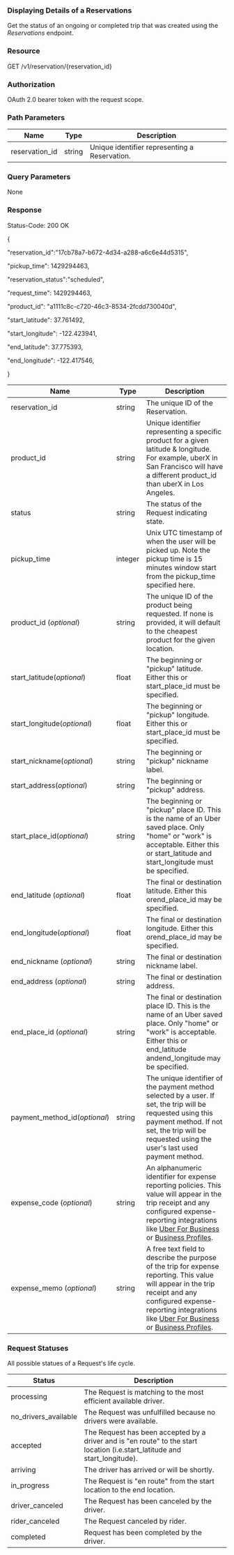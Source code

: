 



### Displaying Details of a Reservations

Get the status of an ongoing or completed trip that was created using the _Reservations_ endpoint.

### Resource

GET /v1/reservation/{reservation\_id}

### Authorization

OAuth 2.0 bearer token with the request scope.

### Path Parameters

| Name | Type | Description |
| --- | --- | --- |
| reservation\_id | string | Unique identifier representing a Reservation. |

### Query Parameters

None

### Response

Status-Code: 200 OK

{

   &quot;reservation\_id&quot;:&quot;17cb78a7-b672-4d34-a288-a6c6e44d5315&quot;,

   &quot;pickup\_time&quot;: 1429294463,

   &quot;reservation\_status&quot;:&quot;scheduled&quot;,

   &quot;request\_time&quot;: 1429294463,

   &quot;product\_id&quot;: &quot;a1111c8c-c720-46c3-8534-2fcdd730040d&quot;,

   &quot;start\_latitude&quot;: 37.761492,

   &quot;start\_longitude&quot;: -122.423941,

   &quot;end\_latitude&quot;: 37.775393,

   &quot;end\_longitude&quot;: -122.417546,

}

| Name | Type | Description |
| --- | --- | --- |
| reservation\_id | string | The unique ID of the Reservation. |
| product\_id | string | Unique identifier representing a specific product for a given latitude &amp; longitude. For example, uberX in San Francisco will have a different product\_id than uberX in Los Angeles. |
| status | string | The status of the Request indicating state. |
| pickup\_time | integer | Unix UTC timestamp of when the user will be picked up. Note the pickup time is 15 minutes window start from the pickup\_time specified here. |
| product\_id (_optional_) | string | The unique ID of the product being requested. If none is provided, it will default to the cheapest product for the given location. |
| start\_latitude(_optional_) | float | The beginning or &quot;pickup&quot; latitude. Either this or start\_place\_id must be specified. |
| start\_longitude(_optional_) | float | The beginning or &quot;pickup&quot; longitude. Either this or start\_place\_id must be specified. |
| start\_nickname(_optional_) | string | The beginning or &quot;pickup&quot; nickname label. |
| start\_address(_optional_) | string | The beginning or &quot;pickup&quot; address. |
| start\_place\_id(_optional_) | string | The beginning or &quot;pickup&quot; place ID. This is the name of an Uber saved place. Only &quot;home&quot; or &quot;work&quot; is acceptable. Either this or start\_latitude and start\_longitude must be specified. |
| end\_latitude (_optional_) | float | The final or destination latitude. Either this orend\_place\_id may be specified. |
| end\_longitude(_optional_) | float | The final or destination longitude. Either this orend\_place\_id may be specified. |
| end\_nickname (_optional_) | string | The final or destination nickname label. |
| end\_address (_optional_) | string | The final or destination address. |
| end\_place\_id (_optional_) | string | The final or destination place ID. This is the name of an Uber saved place. Only &quot;home&quot; or &quot;work&quot; is acceptable. Either this or end\_latitude andend\_longitude may be specified. |
| payment\_method\_id(_optional_) | string | The unique identifier of the payment method selected by a user. If set, the trip will be requested using this payment method. If not set, the trip will be requested using the user&#39;s last used payment method. |
| expense\_code (_optional_) | string | An alphanumeric identifier for expense reporting policies. This value will appear in the trip receipt and any configured expense-reporting integrations like  [Uber For Business](https://www.uber.com/business) or  [Business Profiles](https://www.uber.com/business/profiles). |
| expense\_memo (_optional_) | string | A free text field to describe the purpose of the trip for expense reporting. This value will appear in the trip receipt and any configured expense-reporting integrations like  [Uber For Business](https://www.uber.com/business) or [Business Profiles](https://www.uber.com/business/profiles). |

### Request Statuses

All possible statues of a Request&#39;s life cycle.

| Status | Description |
| --- | --- |
| processing | The Request is matching to the most efficient available driver. |
| no\_drivers\_available | The Request was unfulfilled because no drivers were available. |
| accepted | The Request has been accepted by a driver and is &quot;en route&quot; to the start location (i.e.start\_latitude and start\_longitude). |
| arriving | The driver has arrived or will be shortly. |
| in\_progress | The Request is &quot;en route&quot; from the start location to the end location. |
| driver\_canceled | The Request has been canceled by the driver. |
| rider\_canceled | The Request canceled by rider. |
| completed | Request has been completed by the driver. |
